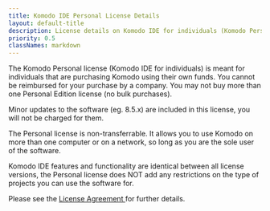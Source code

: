 ```yaml
---
title: Komodo IDE Personal License Details
layout: default-title
description: License details on Komodo IDE for individuals (Komodo Personal)
priority: 0.5
classNames: markdown
---
```


The Komodo Personal license (Komodo IDE for individuals) is meant for
individuals that are purchasing Komodo using their own funds. You cannot be
reimbursed for your purchase by a company. You may not buy more than one
Personal Edition license (no bulk purchases).

Minor updates to the software (eg. 8.5.x) are included in this license, you will
not be charged for them.

The Personal license is non-transferrable. It allows you to use Komodo on more
than one computer or on a network, so long as you are the sole user of the
software.

Komodo IDE features and functionality are identical between all license versions,
the Personal license does NOT add any restrictions on the type of projects you
can use the software for.

Please see the <a
href="http://www.activestate.com/komodo-ide/license-agreement">
    License Agreement
</a> for further details.

